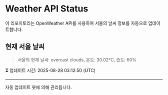 
# Weather API Status

이 리포지토리는 OpenWeather API를 사용하여 서울의 날씨 정보를 자동으로 업데이트합니다.

## 현재 서울 날씨
> 서울의 현재 날씨: overcast clouds, 온도: 30.02°C, 습도: 60%

⏳ 업데이트 시간: 2025-08-28 03:12:50 (UTC)

---
자동 업데이트 봇에 의해 관리됩니다.

